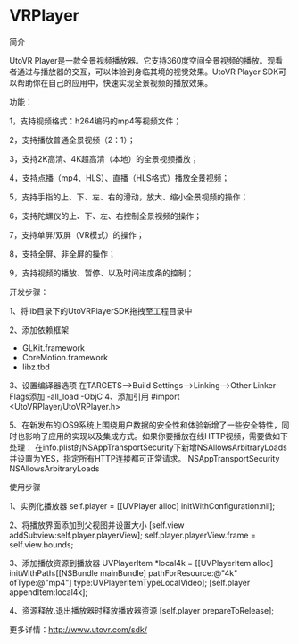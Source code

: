 # VRPlayer

简介

UtoVR Player是一款全景视频播放器。它支持360度空间全景视频的播放。观看者通过与播放器的交互，可以体验到身临其境的视觉效果。UtoVR Player SDK可以帮助你在自己的应用中，快速实现全景视频的播放效果。

功能：

1，支持视频格式：h264编码的mp4等视频文件；

2，支持播放普通全景视频（2：1）；

3，支持2K高清、4K超高清（本地）的全景视频播放；

4，支持点播（mp4、HLS）、直播（HLS格式）播放全景视频；

5，支持手指的上、下、左、右的滑动，放大、缩小全景视频的操作；

6，支持陀螺仪的上、下、左、右控制全景视频的操作；

7，支持单屏/双屏（VR模式）的操作；

8，支持全屏、非全屏的操作；

9，支持视频的播放、暂停、以及时间进度条的控制；

开发步骤：

1、将lib目录下的UtoVRPlayerSDK拖拽至工程目录中

2、添加依赖框架
  * GLKit.framework
  * CoreMotion.framework
  * libz.tbd

3、设置编译器选项
  在TARGETS-->Build Settings-->Linking-->Other Linker Flags添加 -all_load -ObjC
4、添加引用
  #import <UtoVRPlayer/UtoVRPlayer.h>

5、在新发布的iOS9系统上围绕用户数据的安全性和体验新增了一些安全特性，同时也影响了应用的实现以及集成方式。如果你要播放在线HTTP视频，需要做如下处理： 在info.plist的NSAppTransportSecurity下新增NSAllowsArbitraryLoads并设置为YES，指定所有HTTP连接都可正常请求。
<key>NSAppTransportSecurity</key>
    <dict>
        <key>NSAllowsArbitraryLoads</key>
        <true/>
    </dict>


使用步骤

1、实例化播放器
self.player = [[UVPlayer alloc] initWithConfiguration:nil];

2、将播放界面添加到父视图并设置大小
[self.view addSubview:self.player.playerView];
self.player.playerView.frame = self.view.bounds;

3、添加播放资源到播放器
UVPlayerItem *local4k = [[UVPlayerItem alloc] initWithPath:[[NSBundle mainBundle] pathForResource:@"4k" ofType:@"mp4"] type:UVPlayerItemTypeLocalVideo];
[self.player appendItem:local4k];

4、资源释放.退出播放器时释放播放器资源
[self.player prepareToRelease];

更多详情：http://www.utovr.com/sdk/
